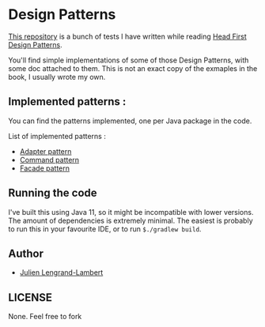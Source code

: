 # Design Patterns

[This repository](https://github.com/jlengrand/design-patterns) is a bunch of tests I have written while reading [Head First Design Patterns](http://shop.oreilly.com/product/9780596007126.do).

You'll find simple implementations of some of those Design Patterns, with some doc attached to them. This is not an exact copy of the exmaples in the book, I usually wrote my own.

## Implemented patterns : 

You can find the patterns implemented, one per Java package in the code.

List of implemented patterns :

* [Adapter pattern](src/main/java/nl/lengrand/patterns/adapter/README.md)
* [Command pattern](src/main/java/nl/lengrand/patterns/command/README.md)
* [Facade pattern](src/main/java/nl/lengrand/patterns/facade/README.md)

## Running the code

I've built this using Java 11, so it might be incompatible with lower versions. The amount of dependencies is extremely minimal.
The easiest is probably to run this in your favourite IDE, or to run `$./gradlew build`.

## Author

* [Julien Lengrand-Lambert](https://github.com/jlengrand)

## LICENSE

None. Feel free to fork